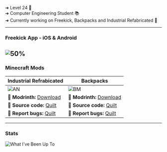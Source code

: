 ➜ Level 24 🌱 <br>
➜ Computer Engineering Student 📚 <br>
➜ Currently working on Freekick, Backpacks and Industrial Refabricated 👾 <br>

 ---
  ### Freekick App - iOS & Android
  ![50%](https://progress-bar.xyz/25/?style=flat&width=300)
 ---
 
  ### Minecraft Mods

| Industrial Refrabicated | Backpacks |
|--------------------|------------|
|![AN](https://dks.pt/wp-content/uploads/2015/07/coming-soon.jpg)|![BM](https://dks.pt/wp-content/uploads/2015/07/coming-soon.jpg)|
| **💾 Modrinth:** [Download]() | **💾 Modrinth:** [Download]() |
| **📘 Source code:** [Quilt](https://github.com/Korinku/Industrial-Refabricated) | **📘 Source code:** [Quilt](https://github.com/Korinku/backpacks) |
| **🐛 Report bugs:** [Quilt](https://github.com/Korinku/Industrial-Refabricated/issues/new)| **🐛 Report bugs:** [Quilt](https://github.com/Korinku/backpacks/issues/new) |

 ---
  ### Stats
  ![What I've Been Up To](https://github-readme-stats.vercel.app/api/top-langs/?username=korinku&theme=vue&show_icons=true&hide_border=true&layout=compact)
